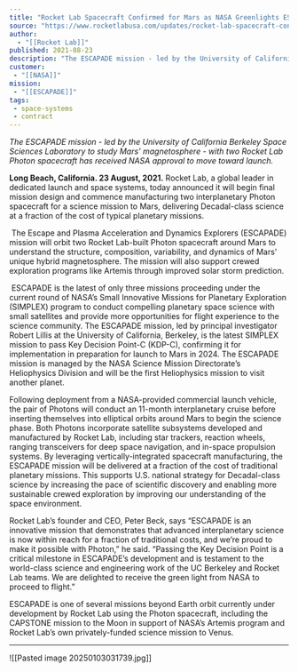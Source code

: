 ```yaml
---
title: "Rocket Lab Spacecraft Confirmed for Mars as NASA Greenlights ESCAPADE Small Satellite Interplanetary Mission "
source: "https://www.rocketlabusa.com/updates/rocket-lab-spacecraft-confirmed-for-mars-as-nasa-greenlights-escapade-small-satellite-interplanetary-mission/"
author:
  - "[[Rocket Lab]]"
published: 2021-08-23
description: "The ESCAPADE mission - led by the University of California Berkeley Space Sciences Laboratory to study Mars’ magnetosphere - with two Rocket Lab Photon spacecraft has received NASA approval to move toward launch."
customer:
 - "[[NASA]]"
mission:
 - "[[ESCAPADE]]"
tags:
 - space-systems
 - contract
---
```

*The ESCAPADE mission - led by the University of California Berkeley Space Sciences Laboratory to study Mars’ magnetosphere - with two Rocket Lab Photon spacecraft has received NASA approval to move toward launch.*

**Long Beach, California. 23 August, 2021.** Rocket Lab, a global leader in dedicated launch and space systems, today announced it will begin final mission design and commence manufacturing two interplanetary Photon spacecraft for a science mission to Mars, delivering Decadal-class science at a fraction of the cost of typical planetary missions.

 The Escape and Plasma Acceleration and Dynamics Explorers (ESCAPADE) mission will orbit two Rocket Lab-built Photon spacecraft around Mars to understand the structure, composition, variability, and dynamics of Mars' unique hybrid magnetosphere. The mission will also support crewed exploration programs like Artemis through improved solar storm prediction.

 ESCAPADE is the latest of only three missions proceeding under the current round of NASA’s Small Innovative Missions for Planetary Exploration (SIMPLEX) program to conduct compelling planetary space science with small satellites and provide more opportunities for flight experience to the science community. The ESCAPADE mission, led by principal investigator Robert Lillis at the University of California, Berkeley, is the latest SIMPLEX mission to pass Key Decision Point-C (KDP-C), confirming it for implementation in preparation for launch to Mars in 2024. The ESCAPADE mission is managed by the NASA Science Mission Directorate’s Heliophysics Division and will be the first Heliophysics mission to visit another planet.

Following deployment from a NASA-provided commercial launch vehicle, the pair of Photons will conduct an 11-month interplanetary cruise before inserting themselves into elliptical orbits around Mars to begin the science phase. Both Photons incorporate satellite subsystems developed and manufactured by Rocket Lab, including star trackers, reaction wheels, ranging transceivers for deep space navigation, and in-space propulsion systems. By leveraging vertically-integrated spacecraft manufacturing, the ESCAPADE mission will be delivered at a fraction of the cost of traditional planetary missions. This supports U.S. national strategy for Decadal-class science by increasing the pace of scientific discovery and enabling more sustainable crewed exploration by improving our understanding of the space environment.

Rocket Lab’s founder and CEO, Peter Beck, says “ESCAPADE is an innovative mission that demonstrates that advanced interplanetary science is now within reach for a fraction of traditional costs, and we’re proud to make it possible with Photon,” he said. “Passing the Key Decision Point is a critical milestone in ESCAPADE’s development and is testament to the world-class science and engineering work of the UC Berkeley and Rocket Lab teams. We are delighted to receive the green light from NASA to proceed to flight.”

ESCAPADE is one of several missions beyond Earth orbit currently under development by Rocket Lab using the Photon spacecraft, including the CAPSTONE mission to the Moon in support of NASA’s Artemis program and Rocket Lab’s own privately-funded science mission to Venus.

---

![[Pasted image 20250103031739.jpg]]